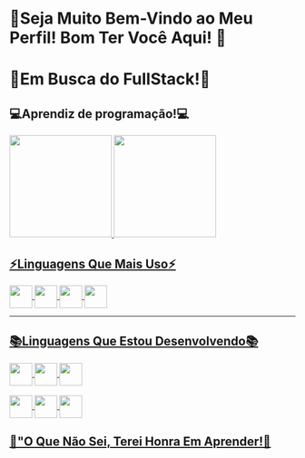  # 👋Seja Muito Bem-Vindo ao Meu Perfil! Bom Ter Você Aqui! 👋
 # 🚀Em Busca do FullStack!🚀
 
 ## 💻Aprendiz de programação!💻

<div>
<a href="https://github.com/DanielHermesGT">
<img height="180em" src="https://github-readme-stats.vercel.app/api?username=DanielHermesGT&show_icons=true&theme=dark&include_all_commits=true&count_private=tru"/>
<img height="180em" src="https://github-readme-stats.vercel.app/api/top-langs/?username=DanielHermesGT&layout=compact&langs_count=16&theme=dark"/>
</div>

## ⚡Linguagens Que Mais Uso⚡
  <div style="display: inline_block">
  
 <img  align="center" height="40" width="40" src="https://cdn.jsdelivr.net/gh/devicons/devicon/icons/javascript/javascript-original.svg" />
 <img  align="center" height="40" width="40" src="https://cdn.jsdelivr.net/gh/devicons/devicon/icons/java/java-original-wordmark.svg" />
 <img  align="center" height="40" width="40" src="https://cdn.jsdelivr.net/gh/devicons/devicon/icons/c/c-original.svg" />

 <img  align="center" height="40" width="40" src="https://cdn.jsdelivr.net/gh/devicons/devicon/icons/jquery/jquery-original.svg" />
 
          
  
          
  </div>
  
---

## 📚Linguagens Que Estou Desenvolvendo📚
 <div style="display: inline_block">

<img align="center" height="40" width="40" src="https://cdn.jsdelivr.net/gh/devicons/devicon/icons/csharp/csharp-original.svg" />
<img  align="center" height="40" width="40" src="https://cdn.jsdelivr.net/gh/devicons/devicon/icons/python/python-original-wordmark.svg" />
<img  align="center" height="40" width="40" src="https://cdn.jsdelivr.net/gh/devicons/devicon/icons/css3/css3-original-wordmark.svg" />
<br>
<br>
<img  align="center" height="40" width="40" src="https://cdn.jsdelivr.net/gh/devicons/devicon/icons/html5/html5-original-wordmark.svg" />
<img  align="center" height="40" width="40" src="https://cdn.jsdelivr.net/gh/devicons/devicon/icons/nodejs/nodejs-original.svg" />
<img  align="center" height="40" width="40" src="https://cdn.jsdelivr.net/gh/devicons/devicon/icons/mysql/mysql-original.svg" />
          
          
   
 </div>

## 💬"O Que Não Sei, Terei Honra Em Aprender!💬


